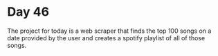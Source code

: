 # Day 46
The project for today is a web scraper that finds the top 100 songs on a date provided by the user and creates a spotify playlist of all of those songs.